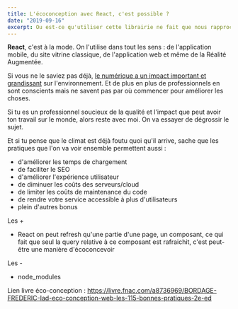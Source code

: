```yaml
---
title: L'écoconception avec React, c'est possible ?
date: "2019-09-16"
excerpt: Ou est-ce qu'utiliser cette librairie ne fait que nous rapprocher encore plus vite du chaos climatique ? 🧐
---
```


**React**, c'est à la mode. On l'utilise dans tout les sens : de l'application mobile, du site vitrine classique, de l'application web et même de la Réalité Augmentée.

Si vous ne le saviez pas déjà, [le numérique a un impact important et grandissant](https://theshiftproject.org/article/pour-une-sobriete-numerique-rapport-shift/) sur l'environnement. Et de plus en plus de professionnels en sont conscients mais ne savent pas par où commencer pour améliorer les choses.

Si tu es un professionnel soucieux de la qualité et l'impact que peut avoir ton travail sur le monde, alors reste avec moi. On va essayer de dégrossir le sujet.

Et si tu pense que le climat est déjà foutu quoi qu'il arrive, sache que les pratiques que l'on va voir ensemble permettent aussi :

- d'améliorer les temps de chargement
- de faciliter le SEO
- d'améliorer l'expérience utilisateur
- de diminuer les coûts des serveurs/cloud
- de limiter les coûts de maintenance du code
- de rendre votre service accessible à plus d'utilisateurs
- plein d'autres bonus

Les +

- React on peut refresh qu'une partie d'une page, un composant, ce qui fait que seul la query relative à ce composant est rafraichit, c'est peut-être une manière d'écoconcevoir

Les -

- node_modules

Lien livre éco-conception : https://livre.fnac.com/a8736969/BORDAGE-FREDERIC-Iad-eco-conception-web-les-115-bonnes-pratiques-2e-ed
